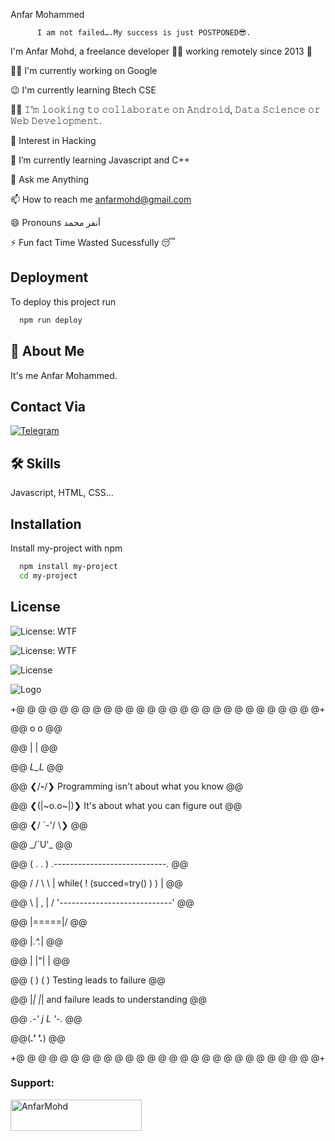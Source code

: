 
Anfar Mohammed
         
          I am not failed….My success is just POSTPONED😎.




I'm Anfar Mohd, a freelance developer 👨‍💻 working remotely since 2013 🚀

👩‍💻 I'm currently working on Google

😉 I'm currently learning Btech CSE

👯‍♀️ 𝙸’𝚖 𝚕𝚘𝚘𝚔𝚒𝚗𝚐 𝚝𝚘 𝚌𝚘𝚕𝚕𝚊𝚋𝚘𝚛𝚊𝚝𝚎 𝚘𝚗 𝙰𝚗𝚍𝚛𝚘𝚒𝚍, 𝙳𝚊𝚝𝚊 𝚂𝚌𝚒𝚎𝚗𝚌𝚎 𝚘𝚛 𝚆𝚎𝚋 𝙳𝚎𝚟𝚎𝚕𝚘𝚙𝚖𝚎𝚗𝚝.

🌝 Interest in Hacking

🌱 I’m currently learning Javascript and C++

💬 Ask me Anything 

📫 How to reach me anfarmohd@gmail.com

😄 Pronouns أنفر محمد

⚡️ Fun fact Time Wasted Sucessfully 😴


## Deployment

To deploy this project run

```bash
  npm run deploy
```


## 🚀 About Me
It's me Anfar Mohammed. 






## Contact Via 

[![Telegram](https://img.shields.io/badge/-telegram-red?color=white&logo=telegram&logoColor=blue)](https://telegram.me/anfar_mohammed/)

## 🛠 Skills
Javascript, HTML, CSS...


## Installation

Install my-project with npm

```bash
  npm install my-project
  cd my-project
```
    
## License

![License: WTF](https://img.shields.io/badge/License-WTF-yellow.svg)

![License: WTF](https://img.shields.io/badge/License-WTF-brightgreen.svg)

![License](https://img.shields.io/badge/License-WTF-red.svg)


![Logo](https://dev-to-uploads.s3.amazonaws.com/uploads/articles/th5xamgrr6se0x5ro4g6.png)

+@ @ @ @ @ @ @ @ @ @ @ @ @ @ @ @ @ @ @ @ @ @ @ @ @ @ @ @+

@@       o o                                           @@

@@       | |                                           @@

@@      _L_L_                                          @@

@@   ❮\/__-__\/❯ Programming isn't about what you know @@

@@   ❮(|~o.o~|)❯  It's about what you can figure out   @@

@@   ❮/ \`-'/ \❯                                       @@

@@     _/`U'\_                                         @@

@@    ( .   . )     .----------------------------.     @@

@@   / /     \ \    | while( ! (succed=try() ) ) |     @@

@@   \ |  ,  | /    '----------------------------'     @@

@@    \|=====|/                                        @@

@@     |_.^._|                                         @@

@@     | |"| |                                         @@

@@     ( ) ( )   Testing leads to failure              @@

@@     |_| |_|   and failure leads to understanding    @@

@@ _.-' _j L_ '-._                                     @@

@@(___.'     '.___)                                    @@

+@ @ @ @ @ @ @ @ @ @ @ @ @ @ @ @ @ @ @ @ @ @ @ @ @ @ @ @+



<h3 align="left">Support:</h3>

<p><a href="https://ko-fi.com/AnfarMohd"> <img align="left" src="https://cdn.ko-fi.com/cdn/kofi3.png?v=3" height="50" width="210" alt="AnfarMohd" /></a></p><br><br>
